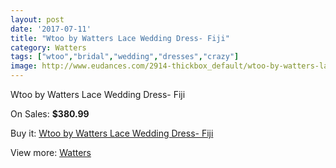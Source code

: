 ```yaml
---
layout: post
date: '2017-07-11'
title: "Wtoo by Watters Lace Wedding Dress- Fiji"
category: Watters
tags: ["wtoo","bridal","wedding","dresses","crazy"]
image: http://www.eudances.com/2914-thickbox_default/wtoo-by-watters-lace-wedding-dress-fiji.jpg
---
```

Wtoo by Watters Lace Wedding Dress- Fiji

On Sales: **$380.99**
<a href="https://www.eudances.com/en/watters/1010-wtoo-by-watters-lace-wedding-dress-fiji.html"><amp-img layout="responsive" width="600" height="600" src="//www.eudances.com/2914-thickbox_default/wtoo-by-watters-lace-wedding-dress-fiji.jpg" alt="Wtoo by Watters Lace Wedding Dress- Fiji 0" /></a>
<a href="https://www.eudances.com/en/watters/1010-wtoo-by-watters-lace-wedding-dress-fiji.html"><amp-img layout="responsive" width="600" height="600" src="//www.eudances.com/2915-thickbox_default/wtoo-by-watters-lace-wedding-dress-fiji.jpg" alt="Wtoo by Watters Lace Wedding Dress- Fiji 1" /></a>

Buy it: [Wtoo by Watters Lace Wedding Dress- Fiji](https://www.eudances.com/en/watters/1010-wtoo-by-watters-lace-wedding-dress-fiji.html "Wtoo by Watters Lace Wedding Dress- Fiji")

View more: [Watters](https://www.eudances.com/en/12-watters "Watters")